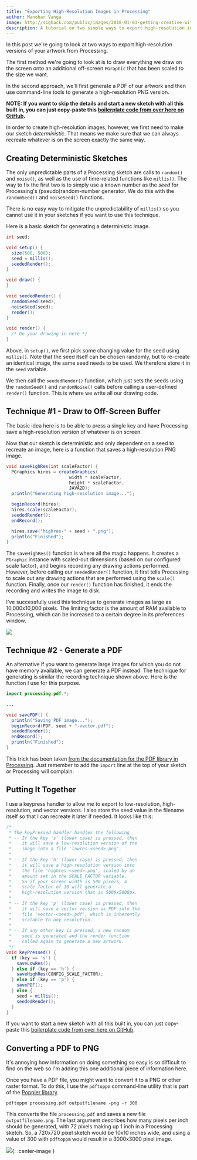 ```yaml
---
title: "Exporting High-Resolution Images in Processing"
author: Manohar Vanga
image: http://sighack.com/public/images/2018-01-03-getting-creative-with-perlin-noise-fields/example-4.png
description: A tutorial on two simple ways to export high-resolution images of your artwork in Processing.
---
```


In this post we're going to look at two ways to export high-resolution versions
of your artwork from Processing.

The first method we're going to look at is to draw everything we draw on the screen
onto an additional off-screen `PGraphic` that has been scaled to the size we
want.

In the second approach, we'll first generate a PDF of our artwork and then use
command-line tools to generate a high-resolution PNG version.

**NOTE: If you want to skip the details and start a new sketch with all this built in, you can just
copy-paste this [boilerplate code from over here on GitHub](https://gist.github.com/mvanga/b1b8839f94aae70e34cfa3fb334e8845).**

In order to create high-resolution images, however, we first need to make our sketch _deterministic_. That means
we make sure that we can always recreate whatever is on the screen exactly
the same way.

## Creating Deterministic Sketches

The only unpredictable parts of a Processing sketch are calls to `random()` and
`noise()`, as well as the use of time-related functions like `millis()`. The
way to fix the first two is to simply use a known number as the _seed_ for
Processing's (pseudo)random-number generator. We do this with the `randomSeed()`
and `noiseSeed()` functions.

There is no easy way to mitigate the unpredictability
of `millis()` so you cannot use it in your sketches if you want to use this
technique.

Here is a basic sketch for generating a deterministic image.

```java
int seed;

void setup() {
  size(500, 500);
  seed = millis();
  seededRender();
}

void draw() {
}

void seededRender() {
  randomSeed(seed);
  noiseSeed(seed);
  render();
}

void render() {
  /* Do your drawing in here */
}
```

Above, in `setup()`, we first pick some changing value for the seed using
`millis()`. Note that the seed itself can be chosen randomly, but to re-create
an identical image, the same seed needs to be used. We therefore store it in
the `seed` variable.

We then call the `seededRender()` function, which just sets the seeds using
the `randomSeed()` and `randomNoise()` calls before calling a user-defined
`render()` function. This is where we write all our drawing code.

## Technique #1 - Draw to Off-Screen Buffer

The basic idea here is to be able to press a single key and have Processing
save a high-resolution version of whatever is on screen.

Now that our sketch is deterministic and only dependent on a seed to recreate
an image, here is a function that saves a high-resolution PNG image.

```java
void saveHighRes(int scaleFactor) {
  PGraphics hires = createGraphics(
                        width * scaleFactor,
                        height * scaleFactor,
                        JAVA2D);
  println("Generating high-resolution image...");

  beginRecord(hires);
  hires.scale(scaleFactor);
  seededRender();
  endRecord();

  hires.save("highres-" + seed + ".png");
  println("Finished");
}
```
The `saveHighRes()` function is where all the magic
happens. It creates a
`PGraphic` instance with scaled-out dimensions (based on our
configured scale factor), and begins recording any drawing actions performed.
However, before calling our `seededRender()` function, it first tells Processing
to scale out any drawing actions that are performed using the
`scale()` function. Finally, once our
`render()` function has finished, it ends the recording and writes the image to disk.

I've successfully used this technique to generate images as large
as 10,000x10,000 pixels. The limiting factor is the amount of RAM available to
Processing, which can be increased to a certain degree in its preferences window.

![](/public/images/exporting-high-resolution-images-in-processing/preferences.png)

## Technique #2 - Generate a PDF

An alternative if you want to generate large images for which you do not have
memory available, we can generate a PDF instead. The technique for generating
is similar the recording technique shown above. Here is the function I use for
this purpose.

```java
import processing.pdf.*;

...

void savePDF() {
  println("Saving PDF image...");
  beginRecord(PDF, seed + "-vector.pdf");
  seededRender();
  endRecord();
  println("Finished");
}
```

This trick has been taken [from the documentation for the PDF library in Processing](https://processing.org/reference/libraries/pdf/index.html).
Just remember to add the `import` line at the top of your sketch or Processing will complain.

## Putting It Together

I use a keypress handler to allow me to export to low-resolution, high-resolution,
and vector versions. I also store the seed value in the filename itself so that
I can recreate it later if needed. It looks like this:

```java
/*
 * The keyPressed handler handles the following
 * -- If the key 's' (lower case) is pressed, then
 *    it will save a low-resolution version of the
 *    image into a file 'lowres-<seed>.png'.
 *
 * -- If the key 'h' (lower case) is pressed, then
 *    it will save a high-resolution version into
 *    the file 'highres-<seed>.png', scaled by an
 *    amount set in the SCALE_FACTOR variable.
 *    So if your screen width is 500 pixels, a
 *    scale factor of 10 will generate a
 *    high-resolution version that is 5000x5000px.
 *
 * -- If the key 'p' (lower case) is pressed, then
 *    it will save a vector version as PDF into the
 *    file 'vector-<seed>.pdf', which is inherently
 *    scalable to any resolution.
 *
 * -- If any other key is pressed, a new random
 *    seed is generated and the render function
 *    called again to generate a new artwork.
 */
void keyPressed() {
  if (key == 's') {
    saveLowRes();
  } else if (key == 'h') {
    saveHighRes(CONFIG_SCALE_FACTOR);
  } else if (key == 'p') {
    savePDF();
  } else {
    seed = millis();
    seededRender();
  }
}
```

If you want to start a new sketch with all this built in, you can just
copy-paste this [boilerplate code from over here on GitHub](https://gist.github.com/mvanga/b1b8839f94aae70e34cfa3fb334e8845).

## Converting a PDF to PNG

It's annoying how information on doing something so easy is so difficult to
find on the web so I'm adding this one additional piece of information here.

Once you have a PDF file, you might want to convert it to a PNG or other
raster format. To do this, I use the `pdftoppm` command-line utility that is part
of the [Poppler library](https://poppler.freedesktop.org/).

```
pdftoppm processing.pdf outputfilename -png -r 300
```

This converts the file `processing.pdf` and saves a new file `outputfilename.png`.
The last argument describes how many pixels per inch should be generated,
with 72 pixels making up 1 inch in a Processing sketch. So, a 720x720 pixel
sketch would be 10x10 inches wide, and using a value of 300 with `pdftoppm`
would result in a 3000x3000 pixel image.

![](/public/images/end.gif){: .center-image }
